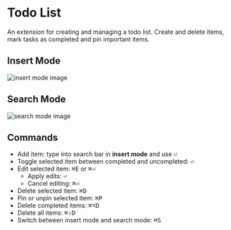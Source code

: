 # Todo List

An extension for creating and managing a todo list. Create and delete items, mark tasks as completed and pin important items.

## Insert Mode

![insert mode image](/media/insert-mode.png)

## Search Mode

![search mode image](/media/search-mode.png)

## Commands

- Add item: type into search bar in **insert mode** and use <kbd>⏎</kbd>
- Toggle selected item between completed and uncompleted: <kbd>⏎</kbd>
- Edit selected item: <kbd>⌘</kbd><kbd>E</kbd> or <kbd>⌘</kbd><kbd>⏎</kbd>
  - Apply edits: <kbd>⏎</kbd>
  - Cancel editing: <kbd>⌘</kbd><kbd>⏎</kbd>
- Delete selected item: <kbd>⌘</kbd><kbd>D</kbd>
- Pin or unpin selected item: <kbd>⌘</kbd><kbd>P</kbd>
- Delete completed items: <kbd>⌘</kbd><kbd>⌥</kbd><kbd>D</kbd>
- Delete all items: <kbd>⌘</kbd><kbd>⇧</kbd><kbd>D</kbd>
- Switch between insert mode and search mode: <kbd>⌘</kbd><kbd>S</kbd>
